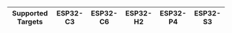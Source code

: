 | Supported Targets | ESP32-C3 | ESP32-C6 | ESP32-H2 | ESP32-P4 | ESP32-S3 |
| ----------------- | -------- | -------- | -------- | -------- | -------- |

